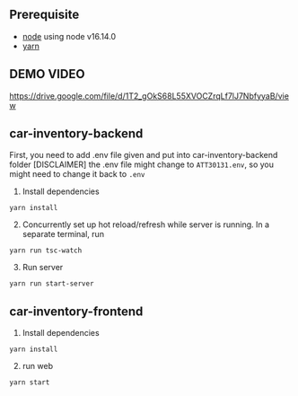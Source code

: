 ## Prerequisite

- [node](https://nodejs.org/en/download/) using node v16.14.0
- [yarn](https://yarnpkg.com/lang/en/docs/install/) 

## DEMO VIDEO
https://drive.google.com/file/d/1T2_gOkS68L55XVOCZrqLf7lJ7NbfyyaB/view

## car-inventory-backend

First, you need to add .env file given and put into car-inventory-backend folder
[DISCLAIMER] the .env file might change to `ATT30131.env`, so you might need to change it back to `.env`

1. Install dependencies  

`yarn install`

2. Concurrently set up hot reload/refresh while server is running. In a separate terminal, run

`yarn run tsc-watch`

3. Run server

`yarn run start-server`

## car-inventory-frontend

1. Install dependencies  

`yarn install`

2. run web

`yarn start`
